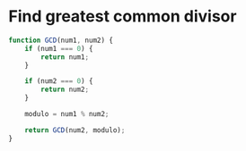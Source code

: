 # Find greatest common divisor

```js
function GCD(num1, num2) {
    if (num1 === 0) {
        return num1;
    }

    if (num2 === 0) {
        return num2;
    }

    modulo = num1 % num2;

    return GCD(num2, modulo);
}
```
